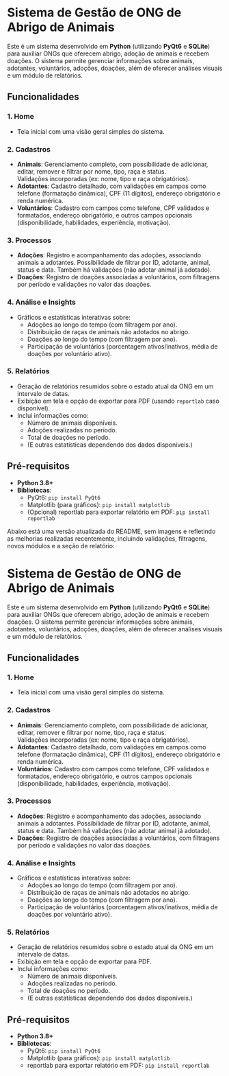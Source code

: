 # Sistema de Gestão de ONG de Abrigo de Animais

Este é um sistema desenvolvido em **Python** (utilizando **PyQt6** e **SQLite**) para auxiliar ONGs que oferecem abrigo, adoção de animais e recebem doações. O sistema permite gerenciar informações sobre animais, adotantes, voluntários, adoções, doações, além de oferecer análises visuais e um módulo de relatórios.

## Funcionalidades

### 1. **Home**
- Tela inicial com uma visão geral simples do sistema.

### 2. **Cadastros**
- **Animais**: Gerenciamento completo, com possibilidade de adicionar, editar, remover e filtrar por nome, tipo, raça e status.  
  Validações incorporadas (ex: nome, tipo e raça obrigatórios).
- **Adotantes**: Cadastro detalhado, com validações em campos como telefone (formatação dinâmica), CPF (11 dígitos), endereço obrigatório e renda numérica.
- **Voluntários**: Cadastro com campos como telefone, CPF validados e formatados, endereço obrigatório, e outros campos opcionais (disponibilidade, habilidades, experiência, motivação).

### 3. **Processos**
- **Adoções**: Registro e acompanhamento das adoções, associando animais a adotantes. Possibilidade de filtrar por ID, adotante, animal, status e data. Também há validações (não adotar animal já adotado).
- **Doações**: Registro de doações associadas a voluntários, com filtragens por período e validações no valor das doações.

### 4. **Análise e Insights**
- Gráficos e estatísticas interativas sobre:
  - Adoções ao longo do tempo (com filtragem por ano).
  - Distribuição de raças de animais não adotados no abrigo.
  - Doações ao longo do tempo (com filtragem por ano).
  - Participação de voluntários (porcentagem ativos/inativos, média de doações por voluntário ativo).
  
### 5. **Relatórios**
- Geração de relatórios resumidos sobre o estado atual da ONG em um intervalo de datas.
- Exibição em tela e opção de exportar para PDF (usando `reportlab` caso disponível).
- Inclui informações como:
  - Número de animais disponíveis.
  - Adoções realizadas no período.
  - Total de doações no período.
  - (E outras estatísticas dependendo dos dados disponíveis.)

## Pré-requisitos

- **Python 3.8+**
- **Bibliotecas**:
  - PyQt6: `pip install PyQt6`
  - Matplotlib (para gráficos): `pip install matplotlib`
  - (Opcional) reportlab para exportar relatório em PDF: `pip install reportlab`

Abaixo está uma versão atualizada do README, sem imagens e refletindo as melhorias realizadas recentemente, incluindo validações, filtragens, novos módulos e a seção de relatório:

# Sistema de Gestão de ONG de Abrigo de Animais

Este é um sistema desenvolvido em **Python** (utilizando **PyQt6** e **SQLite**) para auxiliar ONGs que oferecem abrigo, adoção de animais e recebem doações. O sistema permite gerenciar informações sobre animais, adotantes, voluntários, adoções, doações, além de oferecer análises visuais e um módulo de relatórios.

## Funcionalidades

### 1. **Home**
- Tela inicial com uma visão geral simples do sistema.

### 2. **Cadastros**
- **Animais**: Gerenciamento completo, com possibilidade de adicionar, editar, remover e filtrar por nome, tipo, raça e status.  
  Validações incorporadas (ex: nome, tipo e raça obrigatórios).
- **Adotantes**: Cadastro detalhado, com validações em campos como telefone (formatação dinâmica), CPF (11 dígitos), endereço obrigatório e renda numérica.
- **Voluntários**: Cadastro com campos como telefone, CPF validados e formatados, endereço obrigatório, e outros campos opcionais (disponibilidade, habilidades, experiência, motivação).

### 3. **Processos**
- **Adoções**: Registro e acompanhamento das adoções, associando animais a adotantes. Possibilidade de filtrar por ID, adotante, animal, status e data. Também há validações (não adotar animal já adotado).
- **Doações**: Registro de doações associadas a voluntários, com filtragens por período e validações no valor das doações.

### 4. **Análise e Insights**
- Gráficos e estatísticas interativas sobre:
  - Adoções ao longo do tempo (com filtragem por ano).
  - Distribuição de raças de animais não adotados no abrigo.
  - Doações ao longo do tempo (com filtragem por ano).
  - Participação de voluntários (porcentagem ativos/inativos, média de doações por voluntário ativo).
  
### 5. **Relatórios**
- Geração de relatórios resumidos sobre o estado atual da ONG em um intervalo de datas.
- Exibição em tela e opção de exportar para PDF.
- Inclui informações como:
  - Número de animais disponíveis.
  - Adoções realizadas no período.
  - Total de doações no período.
  - (E outras estatísticas dependendo dos dados disponíveis.)

## Pré-requisitos

- **Python 3.8+**
- **Bibliotecas**:
  - PyQt6: `pip install PyQt6`
  - Matplotlib (para gráficos): `pip install matplotlib`
  - reportlab para exportar relatório em PDF: `pip install reportlab`